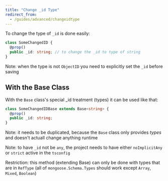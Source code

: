 ```yaml
---
title: "Change _id Type"
redirect_from:
  - /guides/advanced/changeidtype
---
```


To change the type of `_id` is done easily:

```ts
class SomeChangedID {
  @prop()
  public _id: string; // to change the _id to type of string
}
```

Note: when the type is not `ObjectID` you need to explicitly set the `_id` before saving

## With the Base Class

With the `Base` class's special _id treatment (types) it can be used like that:

```ts
class SomeChangedIDBase extends Base<string> {
  @prop()
  public _id: string;
}
```

Note: it needs to be duplicated, because the `Base` class only provides *types* and doesn't actuall change anything runtime

Note: to have `_id` not be `any`, the project needs to have either `noImplicitAny` or `strict` active in the `tsconfig`

Restriction: this method (extending Base) can only be done with types that are in `RefType` (all of `mongoose.Schema.Types` should work except `Array`, `Mixed`, `Boolean`)
